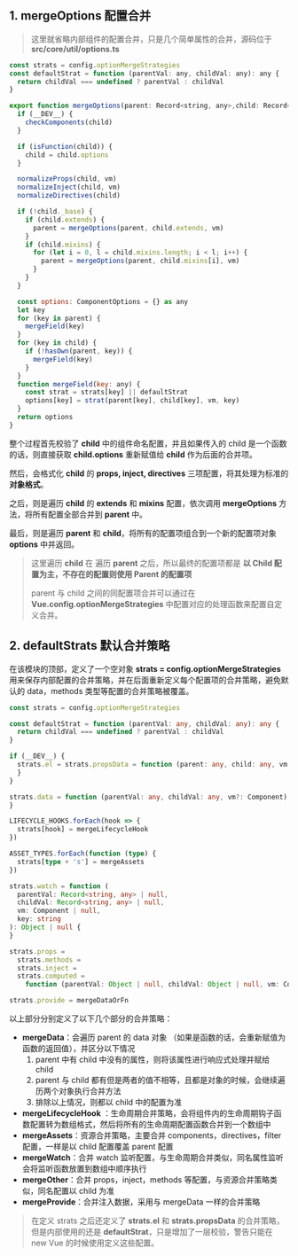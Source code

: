 ## 1. mergeOptions 配置合并

> 这里就省略内部组件的配置合并，只是几个简单属性的合并，源码位于 **src/core/util/options.ts** 

```javascript
const strats = config.optionMergeStrategies
const defaultStrat = function (parentVal: any, childVal: any): any {
  return childVal === undefined ? parentVal : childVal
}

export function mergeOptions(parent: Record<string, any>,child: Record<string, any>,vm?: Component | null): ComponentOptions {
  if (__DEV__) {
    checkComponents(child)
  }

  if (isFunction(child)) {
    child = child.options
  }

  normalizeProps(child, vm)
  normalizeInject(child, vm)
  normalizeDirectives(child)

  if (!child._base) {
    if (child.extends) {
      parent = mergeOptions(parent, child.extends, vm)
    }
    if (child.mixins) {
      for (let i = 0, l = child.mixins.length; i < l; i++) {
        parent = mergeOptions(parent, child.mixins[i], vm)
      }
    }
  }

  const options: ComponentOptions = {} as any
  let key
  for (key in parent) {
    mergeField(key)
  }
  for (key in child) {
    if (!hasOwn(parent, key)) {
      mergeField(key)
    }
  }
  function mergeField(key: any) {
    const strat = strats[key] || defaultStrat
    options[key] = strat(parent[key], child[key], vm, key)
  }
  return options
}
```

整个过程首先校验了 **child** 中的组件命名配置，并且如果传入的 child 是一个函数的话，则直接获取 **child.options** 重新赋值给 **child**  作为后面的合并项。

然后，会格式化 **child** 的 **props, inject, directives** 三项配置，将其处理为标准的 **对象格式**。

之后，则是遍历 **child** 的 **extends** 和 **mixins** 配置，依次调用 **mergeOptions** 方法，将所有配置全部合并到 **parent** 中。

最后，则是遍历 **parent** 和 **child**，将所有的配置项组合到一个新的配置项对象 **options** 中并返回。

> 这里遍历 **child** 在 遍历 **parent** 之后，所以最终的配置项都是 **以 Child 配置为主，不存在的配置则使用 Parent 的配置项**
>
> parent 与 child 之间的同配置项合并可以通过在 **Vue.config.optionMergeStrategies** 中配置对应的处理函数来配置自定义合并。

## 2. defaultStrats 默认合并策略

在该模块的顶部，定义了一个空对象 **strats = config.optionMergeStrategies** 用来保存内部配置的合并策略，并在后面重新定义每个配置项的合并策略，避免默认的 data，methods 类型等配置的合并策略被覆盖。

```typescript
const strats = config.optionMergeStrategies

const defaultStrat = function (parentVal: any, childVal: any): any {
  return childVal === undefined ? parentVal : childVal
}

if (__DEV__) {
  strats.el = strats.propsData = function (parent: any, child: any, vm: any, key: any) {
  }
}

strats.data = function (parentVal: any, childVal: any, vm?: Component): Function | null {
}

LIFECYCLE_HOOKS.forEach(hook => {
  strats[hook] = mergeLifecycleHook
})

ASSET_TYPES.forEach(function (type) {
  strats[type + 's'] = mergeAssets
})

strats.watch = function (
  parentVal: Record<string, any> | null,
  childVal: Record<string, any> | null,
  vm: Component | null,
  key: string
): Object | null {
}

strats.props =
  strats.methods =
  strats.inject =
  strats.computed =
    function (parentVal: Object | null, childVal: Object | null, vm: Component | null, key: string): Object | null {}

strats.provide = mergeDataOrFn
```

以上部分分别定义了以下几个部分的合并策略：

- **mergeData**：会遍历 parent 的 data 对象 （如果是函数的话，会重新赋值为函数的返回值），并区分以下情况
  1. parent 中有 child 中没有的属性，则将该属性进行响应式处理并赋给 child
  2. parent 与 child 都有但是两者的值不相等，且都是对象的时候，会继续遍历两个对象执行合并方法
  3. 排除以上情况，则都以 child 中的配置为准
- **mergeLifecycleHook** ：生命周期合并策略，会将组件内的生命周期钩子函数配置转为数组格式，然后将所有的生命周期配置函数合并到一个数组中
- **mergeAssets**：资源合并策略，主要合并 components，directives，filter 配置，一样是以 child 配置覆盖 parent 配置
- **mergeWatch**：合并 watch 监听配置，与生命周期合并类似，同名属性监听会将监听函数放置到数组中顺序执行
- **mergeOther**：合并 props，inject，methods 等配置，与资源合并策略类似，同名配置以 child 为准
- **mergeProvide**：合并注入数据，采用与 mergeData 一样的合并策略

> 在定义 strats 之后还定义了 **strats.el** 和 **strats.propsData** 的合并策略，但是内部使用的还是 **defaultStrat**，只是增加了一层校验，警告只能在 new Vue 的时候使用定义这些配置。





